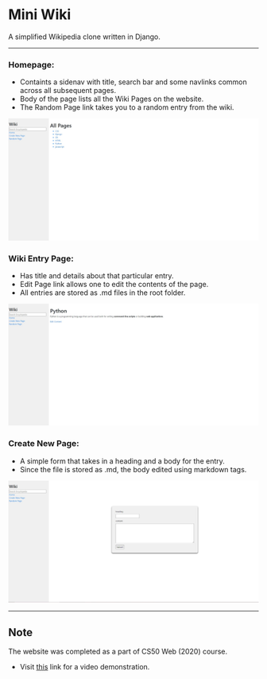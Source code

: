 # Mini Wiki

A simplified Wikipedia clone written in Django.
___
### Homepage:
- Containts a sidenav with title, search bar and some navlinks common across all subsequent pages.
- Body of the page lists all the Wiki Pages on the website.
- The Random Page link takes you to a random entry from the wiki.
<kbd>
  <img src="https://github.com/AakashSehrawat95/Mini-Wiki/blob/master/documents/img1.jpg">
</kbd>

### Wiki Entry Page:
- Has title and details about that particular entry.
- Edit Page link allows one to edit the contents of the page.
- All entries are stored as .md files in the root folder.
<kbd>
  <img src="https://github.com/AakashSehrawat95/Mini-Wiki/blob/master/documents/img2.jpg">
</kbd>

### Create New Page:
- A simple form that takes in a heading and a body for the entry.
- Since the file is stored as .md, the body edited using markdown tags.
<kbd>
  <img src="https://github.com/AakashSehrawat95/Mini-Wiki/blob/master/documents/img3.jpg">
</kbd>

___
## Note
The website was completed as a part of CS50 Web (2020) course.
* Visit [this](https://www.youtube.com/watch?v=5t8qUgWBdsg&t=7s) link for a video demonstration.
